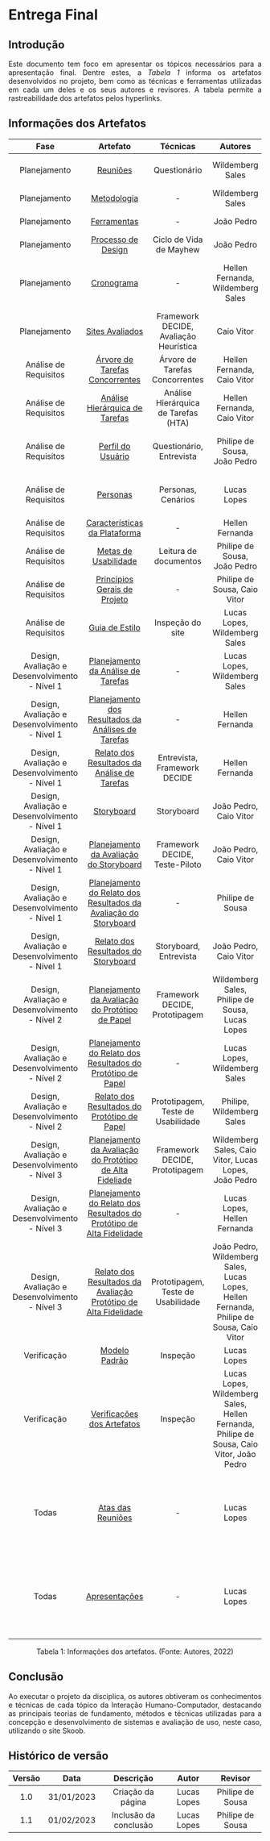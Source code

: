 # Entrega Final

## Introdução
<p align="justify">Este documento tem foco em apresentar os tópicos necessários para a apresentação final. Dentre estes, a <i>Tabela 1</i> informa os artefatos desenvolvidos no projeto, bem como as técnicas e ferramentas utilizadas em cada um deles e os seus autores e revisores. A tabela permite a rastreabilidade dos artefatos pelos hyperlinks.</p>

## Informações dos Artefatos
| Fase | Artefato | Técnicas | Autores | Revisores | Ferramentas |
| :--: | :------: | :-----: | :-----: | :-------: | :---------: |
| Planejamento | <a href="https://interacao-humano-computador.github.io/2022.2-Skoob/planejamento/reunioes/" target="_blank">Reuniões</a> | Questionário | Wildemberg Sales | Hellen Fernanda | VSCode, Google Panilha |
| Planejamento | <a href="https://interacao-humano-computador.github.io/2022.2-Skoob/planejamento/metodologia/" target="_blank">Metodologia</a> | - | Wildemberg Sales | João Pedro | VSCode |
| Planejamento | <a href="https://interacao-humano-computador.github.io/2022.2-Skoob/planejamento/ferramentas/" target="_blank">Ferramentas</a> | - | João Pedro | Wildemberg Sales | VSCode |
| Planejamento | <a href="https://interacao-humano-computador.github.io/2022.2-Skoob/planejamento/processoDesign/" target="_blank">Processo de Design</a> | Ciclo de Vida de Mayhew | João Pedro | Caio Vitor | VSCode |
| Planejamento | <a href="https://interacao-humano-computador.github.io/2022.2-Skoob/planejamento/cronograma/" target="_blank">Cronograma</a> | - | Hellen Fernanda, Wildemberg Sales | Lucas Lopes, Caio Vitor, Hellen Fernanda | VSCode |
| Planejamento | <a href="https://interacao-humano-computador.github.io/2022.2-Skoob/planejamento/SitesAvaliados/" target="_blank">Sites Avaliados</a> | Framework DECIDE, Avaliação Heurística | Caio Vitor | Philipe de Sousa | VSCode, Google Docs |
| Análise de Requisitos | <a href="https://interacao-humano-computador.github.io/2022.2-Skoob/analise-de-requisitos/analise-de-tarefas-concorrentes/" target="_blank">Árvore de Tarefas Concorrentes</a> | Árvore de Tarefas Concorrentes | Hellen Fernanda, Caio Vitor | João Pedro | VSCode, LucidChart |
| Análise de Requisitos | <a href="https://interacao-humano-computador.github.io/2022.2-Skoob/analise-de-requisitos/analisehierarquicadetarefas/" target="_blank">Análise Hierárquica de Tarefas</a> | Análise Hierárquica de Tarefas (HTA) | Hellen Fernanda, Caio Vitor | João Pedro | VSCode, LucidChart |
| Análise de Requisitos | <a href="https://interacao-humano-computador.github.io/2022.2-Skoob/analise-de-requisitos/perfil-do-usuario/" target="_blank">Perfil do Usuário</a> | Questionário, Entrevista | Philipe de Sousa, João Pedro | Hellen Fernanda | VSCode, Google Forms, Youtube |
| Análise de Requisitos | <a href="https://interacao-humano-computador.github.io/2022.2-Skoob/analise-de-requisitos/personas/" target="_blank">Personas</a> | Personas, Cenários | Lucas Lopes | Hellen Fernanda | VSCode, This Person Does Not Exist |
| Análise de Requisitos | <a href="https://interacao-humano-computador.github.io/2022.2-Skoob/analise-de-requisitos/caracteristicas-da-plataforma/" target="_blank">Características da Plataforma</a> | - | Hellen Fernanda | Caio Vitor | VSCode |
| Análise de Requisitos | <a href="https://interacao-humano-computador.github.io/2022.2-Skoob/analise-de-requisitos/metas-usabilidade/" target="_blank">Metas de Usabilidade</a> | Leitura de documentos | Philipe de Sousa, João Pedro | Caio Vitor | VSCode |
| Análise de Requisitos | <a href="https://interacao-humano-computador.github.io/2022.2-Skoob/analise-de-requisitos/principios-gerais-de-projeto/" target="_blank">Princípios Gerais de Projeto</a> | - | Philipe de Sousa, Caio Vitor | Hellen Fernanda | VSCode |
| Análise de Requisitos | <a href="https://interacao-humano-computador.github.io/2022.2-Skoob/analise-de-requisitos/guia-de-estilo/" target="_blank">Guia de Estilo</a> | Inspeção do site | Lucas Lopes, Wildemberg Sales | João Pedro | VSCode, Lucidchart, AdobeColors |
| Design, Avaliação e Desenvolvimento - Nível 1 | <a href="https://interacao-humano-computador.github.io/2022.2-Skoob/planejamentoAnalise/nivel1/planejamento-analise-tarefas/" target="_blank">Planejamento da Análise de Tarefas</a> | - | Lucas Lopes, Wildemberg Sales | Hellen Fernanda | VSCode |
| Design, Avaliação e Desenvolvimento - Nível 1 | <a href="https://interacao-humano-computador.github.io/2022.2-Skoob/planejamentoAnalise/nivel1/planejamento-resultados-analise-tarefas/" target="_blank">Planejamento dos Resultados da Análises de Tarefas</a> | - | Hellen Fernanda | João Pedro | VSCode |
| Design, Avaliação e Desenvolvimento - Nível 1 | <a href="https://interacao-humano-computador.github.io/2022.2-Skoob/planejamentoAnalise/nivel2/analise-tarefas/" target="_blank">Relato dos Resultados da Análise de Tarefas</a> | Entrevista, Framework DECIDE | Hellen Fernanda | João Pedro | VSCode, Gravador de voz |
| Design, Avaliação e Desenvolvimento - Nível 1 | <a href="https://interacao-humano-computador.github.io/2022.2-Skoob/planejamentoAnalise/nivel1/storyboards/" target="_blank">Storyboard</a> | Storyboard | João Pedro, Caio Vitor | Lucas Lopes | VSCode, Paint |
| Design, Avaliação e Desenvolvimento - Nível 1 | <a href="https://interacao-humano-computador.github.io/2022.2-Skoob/planejamentoAnalise/nivel1/PlanejamentodaAvalia%C3%A7%C3%A3odoStoryboard/" target="_blank">Planejamento da Avaliação do Storyboard</a> | Framework DECIDE, Teste-Piloto | João Pedro, Caio Vitor | Lucas Lopes | VSCode |
| Design, Avaliação e Desenvolvimento - Nível 1 | <a href="https://interacao-humano-computador.github.io/2022.2-Skoob/planejamentoAnalise/nivel1/planejamento-relatos-story/" target="_blank">Planejamento do Relato dos Resultados da Avaliação do Storyboard</a> | - | Philipe de Sousa | Wildemberg Sales | VSCode |
| Design, Avaliação e Desenvolvimento - Nível 1 | <a href="https://interacao-humano-computador.github.io/2022.2-Skoob/planejamentoAnalise/nivel2/avaliacao-storyboard/" target="_blank">Relato dos Resultados do Storyboard</a> | Storyboard, Entrevista | João Pedro, Caio Vitor | Wildemberg Sales | VSCode, Youtube |
| Design, Avaliação e Desenvolvimento - Nível 2 | <a href="https://interacao-humano-computador.github.io/2022.2-Skoob/planejamentoAnalise/nivel2/planejamento-ava-prototipo-papel/" target="_blank">Planejamento da Avaliação do Protótipo de Papel</a> | Framework DECIDE, Prototipagem | Wildemberg Sales, Philipe de Sousa, Lucas Lopes | Hellen Fernanda | VSCode, Youtube |
| Design, Avaliação e Desenvolvimento - Nível 2 | <a href="https://interacao-humano-computador.github.io/2022.2-Skoob/planejamentoAnalise/nivel2/planejamento-relato-prototipo-papel/" target="_blank">Planejamento do Relato dos Resultados do Protótipo de Papel</a> | - | Lucas Lopes, Wildemberg Sales | João Pedro | VSCode |
| Design, Avaliação e Desenvolvimento - Nível 2 | <a href="https://interacao-humano-computador.github.io/2022.2-Skoob/planejamentoAnalise/nivel3/relatos-pro-papel/" target="_blank">Relato dos Resultados do Protótipo de Papel</a> | Prototipagem, Teste de Usabilidade | Philipe, Wildemberg Sales | Hellen Fernanda | VSCode, Youtube |
| Design, Avaliação e Desenvolvimento - Nível 3 | <a href="https://interacao-humano-computador.github.io/2022.2-Skoob/planejamentoAnalise/nivel3/planejamento-avaliacao-prototipo-alta-fid/" target="_blank">Planejamento da Avaliação do Protótipo de Alta Fideliade</a> | Framework DECIDE, Prototipagem | Wildemberg Sales, Caio Vitor, Lucas Lopes, João Pedro | Lucas Lopes, Wildemberg Sales, João Pedro | VSCode, Figma |
| Design, Avaliação e Desenvolvimento - Nível 3 | <a href="https://interacao-humano-computador.github.io/2022.2-Skoob/planejamentoAnalise/nivel3/planejamento-relato-prototipo-alta-fid/" target="_blank">Planejamento do Relato dos Resultados do Protótipo de Alta Fidelidade</a> | - | Lucas Lopes, Hellen Fernanda | Philipe de Sousa | VSCode |
| Design, Avaliação e Desenvolvimento - Nível 3 | <a href="https://interacao-humano-computador.github.io/2022.2-Skoob/planejamentoAnalise/nivel3/Relato-resultados-avalia%C3%A7%C3%A3o-de-alta/" target="_blank">Relato dos Resultados da Avaliação Protótipo de Alta Fidelidade</a> | Prototipagem, Teste de Usabilidade | João Pedro, Wildemberg Sales, Lucas Lopes, Hellen Fernanda, Philipe de Sousa, Caio Vitor | João Pedro, Wildemberg Sales, Lucas Lopes, Hellen Fernanda, Philipe de Sousa, Caio Vitor | VSCode, Figma, Youtube, Microsoft Teams |
| Verificação | <a href="https://interacao-humano-computador.github.io/2022.2-Skoob/verificacoes/modelo-padrao/" target="_blank">Modelo Padrão</a> | Inspeção | Lucas Lopes | Philipe de Sousa | VSCode |
| Verificação | <a href="https://interacao-humano-computador.github.io/2022.2-Skoob/verificacoes/aspectosEtic-verificacao/" target="_blank">Verificações dos Artefatos</a> | Inspeção | Lucas Lopes, Wildemberg Sales, Hellen Fernanda, Philipe de Sousa, Caio Vitor, João Pedro | Lucas Lopes, Wildemberg Sales, Hellen Fernanda, Philipe de Sousa, Caio Vitor, João Pedro | VSCode |
| Todas | <a href="https://interacao-humano-computador.github.io/2022.2-Skoob/atas-das-reunioes/reuniao1/" target="_blank">Atas das Reuniões</a> | - | Lucas Lopes | Wildemberg Sales, Hellen Fernanda, Philipe de Sousa, Caio Vitor, João Pedro | VSCode, Youtube, Microsoft Teams |
| Todas | <a href="https://interacao-humano-computador.github.io/2022.2-Skoob/apresentacoes/etapa1/" target="_blank">Apresentações</a> | - | Lucas Lopes | Wildemberg Sales, Hellen Fernanda, Philipe de Sousa, Caio Vitor, João Pedro | VSCode, Youtube, Microsoft Teams |

<figcaption align="center">Tabela 1: Informações dos artefatos. (Fonte: Autores, 2022)</figcaption>

## Conclusão
<p align="justify">Ao executar o projeto da disciplica, os autores obtiveram os conhecimentos e técnicas de cada tópico da Interação Humano-Computador, destacando as principais teorias de fundamento, métodos e técnicas utilizadas para a concepção e desenvolvimento de sistemas e avaliação de uso, neste caso, utilizando o site Skoob.</p>

## Histórico de versão
| Versão | Data | Descrição | Autor | Revisor |
| :----: | :--: | :-------: | :---: | :-----: |
| 1.0 | 31/01/2023 | Criação da página | Lucas Lopes | Philipe de Sousa |
| 1.1 | 01/02/2023 | Inclusão da conclusão | Lucas Lopes | Philipe de Sousa |